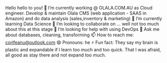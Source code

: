 Hello hello to you!
🔭 I’m currently working @ OLALA.COM.AU as Cloud engineer. Develop & maintain Olala CMS (web application - SAAS in Amazon) and do data analysis (sales,inventory & marketing)
🌱 I’m currently learning Data Science
👯 I’m looking to collaborate on ... well not too much about this at this stage 
🤔 I’m looking for help with using DevOps
💬 Ask me about databases, cleaning, transforming 
📫 How to reach me: corifeanu@outlook.com
😄 Pronouns: he
⚡ Fun fact: They say my brain is plastic and expandable if I learn too much and too quick. That I was afraid, all good as stay there and not expand too much. 
